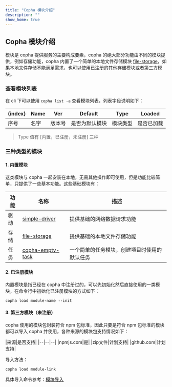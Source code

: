 ```yaml
---
title: "Copha 模块介绍"
description: ""
show_home: true
---
```


## Copha 模块介绍
模块是 copha 提供服务的主要构成要素，copha 的绝大部分功能由不同的模块提供，例如存储功能，copha 内置了一个简单的本地文件存储模块 [file-storage](https://github.com/copha-project/file-storage)，如果本地文件存储不能满足需求，也可以使用已注册的其他存储模块或者第三方模块。

### 查看模块列表
在 cli 下可以使用 `copha list -a` 查看模块列表，列表字段说明如下：

|(index) |Name | Ver | Default |Type| Loaded|
|--|--|--|--|--|--|
|序号|名字|版本号|是否为默认模块|模块类型|是否已加载|

> Type 值有 [内置，已注册，未注册] 三种

### 三种类型的模块
#### 1. 内置模块
这类模块与 copha 一起安装在本地，无需其他操作即可使用，但是功能比较简单，只提供了一些基本功能。这些基础模块有：

|功能|名称|描述|
|--|--|--|
|驱动|[simple-driver](https://github.com/copha-project/simple-driver)|提供基础的网络数据请求功能|
|存储|[file-storage](https://github.com/copha-project/file-storage)|提供基础的本地文件存储功能|
|任务|[copha-empty-task](https://github.com/copha-project/copha-empty-task)|一个简单的任务模块，创建项目时使用的默认任务|

#### 2. 已注册模块
内置模块是指已经在 copha 中注册过的，可以先初始化然后直接使用的一类模块，在命令行中初始化已注册模块的方式如下：

```
copha load module-name --init
```

#### 3. 第三方模块（未注册）
copha 使用的模块包封装符合 npm 包标准，因此只要是符合 npm 包标准的模块都可以导入 copha 并使用，各种来源的模块包支持情况如下：

|来源|是否支持|
|--|--|--|
|npmjs.com|是|
|zip文件|计划支持|
|github.com|计划支持|

导入方法：
```
copha load module-link
```
具体导入命令参考：[模块导入](./cli)
